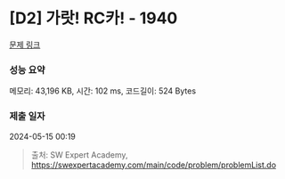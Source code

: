 # [D2] 가랏! RC카! - 1940 

[문제 링크](https://swexpertacademy.com/main/code/problem/problemDetail.do?contestProbId=AV5PjMgaALgDFAUq) 

### 성능 요약

메모리: 43,196 KB, 시간: 102 ms, 코드길이: 524 Bytes

### 제출 일자

2024-05-15 00:19



> 출처: SW Expert Academy, https://swexpertacademy.com/main/code/problem/problemList.do